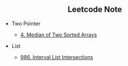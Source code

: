 <h2 align="center">
  Leetcode Note
</h2>

</p>

- Two Pointer
  - [4. Median of Two Sorted Arrays](https://leetcode.com/problems/median-of-two-sorted-arrays/)

- List
  - [986. Interval List Intersections](https://leetcode.com/problems/interval-list-intersections/)
